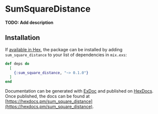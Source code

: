 # SumSquareDistance

**TODO: Add description**

## Installation

If [available in Hex](https://hex.pm/docs/publish), the package can be installed
by adding `sum_square_distance` to your list of dependencies in `mix.exs`:

```elixir
def deps do
  [
    {:sum_square_distance, "~> 0.1.0"}
  ]
end
```

Documentation can be generated with [ExDoc](https://github.com/elixir-lang/ex_doc)
and published on [HexDocs](https://hexdocs.pm). Once published, the docs can
be found at [https://hexdocs.pm/sum_square_distance](https://hexdocs.pm/sum_square_distance).

